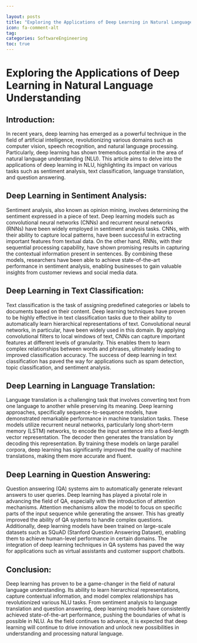 ```yaml
---

layout: posts
title: "Exploring the Applications of Deep Learning in Natural Language Understanding"
icon: fa-comment-alt
tag:      
categories: SoftwareEngineering
toc: true
---
```




# Exploring the Applications of Deep Learning in Natural Language Understanding

## Introduction:
In recent years, deep learning has emerged as a powerful technique in the field of artificial intelligence, revolutionizing various domains such as computer vision, speech recognition, and natural language processing. Particularly, deep learning has shown tremendous potential in the area of natural language understanding (NLU). This article aims to delve into the applications of deep learning in NLU, highlighting its impact on various tasks such as sentiment analysis, text classification, language translation, and question answering.

## Deep Learning in Sentiment Analysis:
Sentiment analysis, also known as opinion mining, involves determining the sentiment expressed in a piece of text. Deep learning models such as convolutional neural networks (CNNs) and recurrent neural networks (RNNs) have been widely employed in sentiment analysis tasks. CNNs, with their ability to capture local patterns, have been successful in extracting important features from textual data. On the other hand, RNNs, with their sequential processing capability, have shown promising results in capturing the contextual information present in sentences. By combining these models, researchers have been able to achieve state-of-the-art performance in sentiment analysis, enabling businesses to gain valuable insights from customer reviews and social media data.

## Deep Learning in Text Classification:
Text classification is the task of assigning predefined categories or labels to documents based on their content. Deep learning techniques have proven to be highly effective in text classification tasks due to their ability to automatically learn hierarchical representations of text. Convolutional neural networks, in particular, have been widely used in this domain. By applying convolutional filters to local windows of text, CNNs can capture important features at different levels of granularity. This enables them to learn complex relationships between words and phrases, ultimately leading to improved classification accuracy. The success of deep learning in text classification has paved the way for applications such as spam detection, topic classification, and sentiment analysis.

## Deep Learning in Language Translation:
Language translation is a challenging task that involves converting text from one language to another while preserving its meaning. Deep learning approaches, specifically sequence-to-sequence models, have demonstrated remarkable performance in machine translation tasks. These models utilize recurrent neural networks, particularly long short-term memory (LSTM) networks, to encode the input sentence into a fixed-length vector representation. The decoder then generates the translation by decoding this representation. By training these models on large parallel corpora, deep learning has significantly improved the quality of machine translations, making them more accurate and fluent.

## Deep Learning in Question Answering:
Question answering (QA) systems aim to automatically generate relevant answers to user queries. Deep learning has played a pivotal role in advancing the field of QA, especially with the introduction of attention mechanisms. Attention mechanisms allow the model to focus on specific parts of the input sequence while generating the answer. This has greatly improved the ability of QA systems to handle complex questions. Additionally, deep learning models have been trained on large-scale datasets such as SQuAD (Stanford Question Answering Dataset), enabling them to achieve human-level performance in certain domains. The integration of deep learning techniques in QA systems has paved the way for applications such as virtual assistants and customer support chatbots.

## Conclusion:
Deep learning has proven to be a game-changer in the field of natural language understanding. Its ability to learn hierarchical representations, capture contextual information, and model complex relationships has revolutionized various NLU tasks. From sentiment analysis to language translation and question answering, deep learning models have consistently achieved state-of-the-art performance, pushing the boundaries of what is possible in NLU. As the field continues to advance, it is expected that deep learning will continue to drive innovation and unlock new possibilities in understanding and processing natural language.